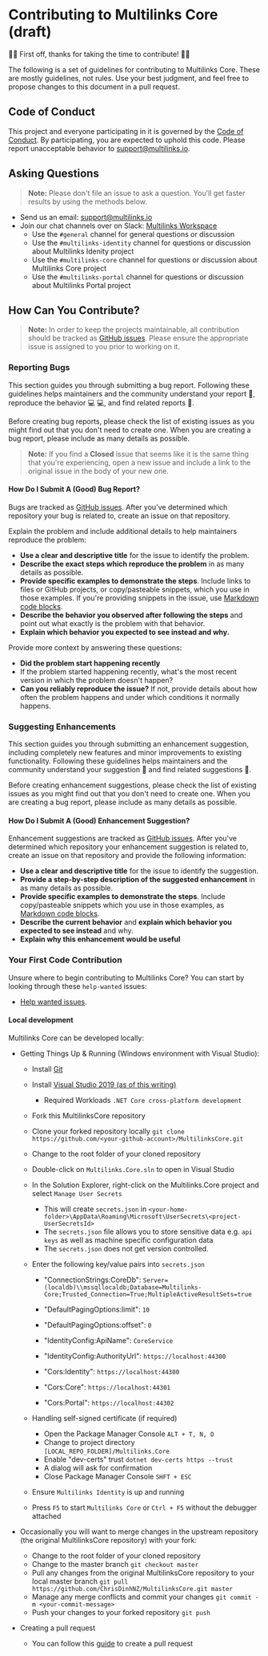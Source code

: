 # Contributing to Multilinks Core (draft)

:clap::tada: First off, thanks for taking the time to contribute! :tada::clap:

The following is a set of guidelines for contributing to Multilinks Core. These are mostly guidelines, not rules. Use your best judgment, and feel free to propose changes to this document in a pull request.

## Code of Conduct

This project and everyone participating in it is governed by the [Code of Conduct](CODE_OF_CONDUCT.md). By participating, you are expected to uphold this code. Please report unacceptable behavior to [support@multilinks.io](mailto:support@multilinks.io).

## Asking Questions

> **Note:** Please don't file an issue to ask a question. You'll get faster results by using the methods below.

* Send us an email: [support@multilinks.io](mailto:support@multilinks.io)
* Join our chat channels over on Slack: [Multilinks Workspace](https://join.slack.com/t/multilinks/shared_invite/enQtNzQxODE0NzMzMjgzLWU0ZjM1MjZiNzU1YTc1OWFjNWRlZWJmNmY0YTJmOGIzMDM1ZWJhYTliNjU3ZjM4NDMxZjc0MzY5NDNjYjllZWI)
   + Use the `#general` channel for general questions or discussion
   + Use the `#multilinks-identity` channel for questions or discussion about Multilinks Idenity project
   + Use the `#multilinks-core` channel for questions or discussion about Multilinks Core project
   + Use the `#multilinks-portal` channel for questions or discussion about Multilinks Portal project

## How Can You Contribute?

> **Note:** In order to keep the projects maintainable, all contribution should be tracked as [GitHub issues](https://guides.github.com/features/issues/). Please ensure the appropriate issue is assigned to you prior to working on it.

### Reporting Bugs

This section guides you through submitting a bug report. Following these guidelines helps maintainers and the community understand your report :pencil:, reproduce the behavior :computer: :computer:, and find related reports :mag_right:.

Before creating bug reports, please check the list of existing issues as you might find out that you don't need to create one. When you are creating a bug report, please include as many details as possible.

> **Note:** If you find a **Closed** issue that seems like it is the same thing that you're experiencing, open a new issue and include a link to the original issue in the body of your new one.

#### How Do I Submit A (Good) Bug Report?

Bugs are tracked as [GitHub issues](https://guides.github.com/features/issues/). After you've determined which repository your bug is related to, create an issue on that repository.

Explain the problem and include additional details to help maintainers reproduce the problem:

* **Use a clear and descriptive title** for the issue to identify the problem.
* **Describe the exact steps which reproduce the problem** in as many details as possible.
* **Provide specific examples to demonstrate the steps**. Include links to files or GitHub projects, or copy/pasteable snippets, which you use in those examples. If you're providing snippets in the issue, use [Markdown code blocks](https://help.github.com/articles/markdown-basics/#multiple-lines).
* **Describe the behavior you observed after following the steps** and point out what exactly is the problem with that behavior.
* **Explain which behavior you expected to see instead and why.**

Provide more context by answering these questions:

* **Did the problem start happening recently**
* If the problem started happening recently, what's the most recent version in which the problem doesn't happen?
* **Can you reliably reproduce the issue?** If not, provide details about how often the problem happens and under which conditions it normally happens.

### Suggesting Enhancements

This section guides you through submitting an enhancement suggestion, including completely new features and minor improvements to existing functionality. Following these guidelines helps maintainers and the community understand your suggestion :pencil: and find related suggestions :mag_right:.

Before creating enhancement suggestions, please check the list of existing issues as you might find out that you don't need to create one. When you are creating a bug report, please include as many details as possible.

#### How Do I Submit A (Good) Enhancement Suggestion?

Enhancement suggestions are tracked as [GitHub issues](https://guides.github.com/features/issues/). After you've determined which repository your enhancement suggestion is related to, create an issue on that repository and provide the following information:

* **Use a clear and descriptive title** for the issue to identify the suggestion.
* **Provide a step-by-step description of the suggested enhancement** in as many details as possible.
* **Provide specific examples to demonstrate the steps**. Include copy/pasteable snippets which you use in those examples, as [Markdown code blocks](https://help.github.com/articles/markdown-basics/#multiple-lines).
* **Describe the current behavior** and **explain which behavior you expected to see instead** and why.
* **Explain why this enhancement would be useful**

### Your First Code Contribution

Unsure where to begin contributing to Multilinks Core? You can start by looking through these `help-wanted` issues:

* [Help wanted issues][help-wanted].

#### Local development

Multilinks Core can be developed locally:

   * Getting Things Up & Running (Windows environment with Visual Studio):
      + Install [Git](https://git-scm.com/)
      + Install [Visual Studio 2019 (as of this writing)](https://visualstudio.microsoft.com/vs/)
         - Required Workloads `.NET Core cross-platform development`

      + Fork this MultilinksCore repository
      + Clone your forked repository locally `git clone https://github.com/<your-github-account>/MultilinksCore.git`
      + Change to the root folder of your cloned repository
      + Double-click on `Multilinks.Core.sln` to open in Visual Studio

      + In the Solution Explorer, right-click on the Multilinks.Core project and select `Manage User Secrets`
         - This will create `secrets.json` in `<your-home-folder>\AppData\Roaming\Microsoft\UserSecrets\<project-UserSecretsId>`
         - The `secrets.json` file allows you to store sensitive data e.g. `api keys` as well as machine specific configuration data
         - The `secrets.json` does not get version controlled.

      + Enter the following key/value pairs into `secrets.json`
         - "ConnectionStrings:CoreDb": `Server=(localdb)\\mssqllocaldb;Database=Multilinks-Core;Trusted_Connection=True;MultipleActiveResultSets=true`

         - "DefaultPagingOptions:limit": `10`
         - "DefaultPagingOptions:offset": `0`

         - "IdentityConfig:ApiName": `CoreService`
         - "IdentityConfig:AuthorityUrl": `https://localhost:44300`

         - "Cors:Identity": `https://localhost:44300`
         - "Cors:Core": `https://localhost:44301`
         - "Cors:Portal": `https://localhost:44302`

      + Handling self-signed certificate (if required)
         - Open the Package Manager Console `ALT + T, N, O`
         - Change to project directory `[LOCAL_REPO_FOLDER]/Multilinks.Core`
         - Enable "dev-certs" trust `dotnet dev-certs https --trust`
         - A dialog will ask for confirmation
         - Close Package Manager Console `SHFT + ESC`

      + Ensure `Multilinks Identity` is up and running
      + Press `F5` to start `Multilinks Core` or `Ctrl + F5` without the debugger attached

   * Occasionally you will want to merge changes in the upstream repository (the original MultilinksCore repository) with your fork:
      + Change to the root folder of your cloned repository
      + Change to the master branch `git checkout master`
      + Pull any changes from the original MultilinksCore repository to your local master branch `git pull https://github.com/ChrisDinhNZ/MultilinksCore.git master`
      + Manage any merge conflicts and commit your changes `git commit -m <your-commit-message>`
      + Push your changes to your forked repository `git push`

   * Creating a pull request
      + You can follow this [guide](https://help.github.com/en/articles/creating-a-pull-request-from-a-fork) to create a pull request

[help-wanted]:https://github.com/ChrisDinhNZ/MultilinksCore/labels/help%20wanted
